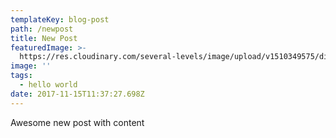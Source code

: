 ```yaml
---
templateKey: blog-post
path: /newpost
title: New Post
featuredImage: >-
  https://res.cloudinary.com/several-levels/image/upload/v1510349575/divinity-original-sin_xaih06.jpg
image: ''
tags:
  - hello world
date: 2017-11-15T11:37:27.698Z
---
```

Awesome new post with content
